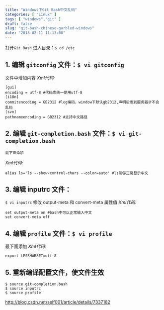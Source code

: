 ```yaml
---
title: "Windows下Git Bash中文乱码"
categories: [ "Linux" ]
tags: [ "windows","git" ]
draft: false
slug: "git-bash-chinese-garbled-windows"
date: "2013-02-11 11:13:00"
---
```


打开`Git Bash`
进入目录：`$ cd /etc`
 
## 1. 编辑 `gitconfig` 文件：`$ vi gitconfig`
文件中增加内容
*Xml代码:*

    [gui]  
    encoding = utf-8 #代码库统一使用utf-8  
    [i18n]  
    commitencoding = GB2312 #log编码，window下默认gb2312,声明后发到服务器才不会乱码  
    [svn]  
    pathnameencoding = GB2312 #支持中文路径  

<!--more-->


## 2. 编辑 `git-completion.bash` 文件：`$ vi git-completion.bash`
    最下面添加
*Xml代码:*

    alias ls='ls --show-control-chars --color=auto' #ls能够正常显示中文  

 
## 3. 编辑 inputrc 文件：
`$ vi inputrc`
修改 output-meta 和 convert-meta 属性值
*Xml代码:*

    set output-meta on #bash中可以正常输入中文  
    set convert-meta off  

 
## 4. 编辑 `profile` 文件：`$ vi profile`
最下面添加
*Xml代码:*

    export LESSHARSET=utf-8  

 
## 5. 重新编译配置文件，使文件生效

    $ source git-completion.bash
    $ source inputrc
    $ source profile


http://blog.csdn.net/self001/article/details/7337182